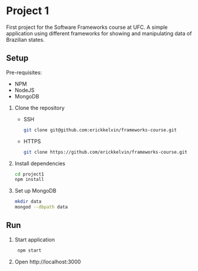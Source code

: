 # Project 1

First project for the Software Frameworks course at UFC. A simple application using different frameworks for showing and manipulating data of Brazilian states.

## Setup

Pre-requisites:
  * NPM
  * NodeJS
  * MongoDB

1. Clone the repository
   * SSH
    
       ```bash
       git clone git@github.com:erickkelvin/frameworks-course.git
       ```
   * HTTPS
    
       ```bash
       git clone https://github.com/erickkelvin/frameworks-course.git
       ```

2. Install dependencies
 
    ```bash
    cd project1
    npm install
    ```

3. Set up MongoDB
 
    ```bash
    mkdir data
    mongod --dbpath data
    ```
    
## Run

1. Start application
 
   ```bash
    npm start
   ```
   
2. Open http://localhost:3000
